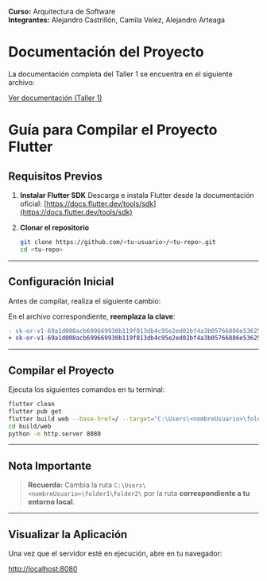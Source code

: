**Curso:** Arquitectura de Software  
**Integrantes:** Alejandro Castrillón, Camila Velez, Alejandro Arteaga

# Documentación del Proyecto

La documentación completa del Taller 1 se encuentra en el siguiente archivo:

[Ver documentación (Taller 1)](./Taller1.pdf)

# Guía para Compilar el Proyecto Flutter

## Requisitos Previos

1. **Instalar Flutter SDK**
   Descarga e instala Flutter desde la documentación oficial:
   [https://docs.flutter.dev/tools/sdk](https://docs.flutter.dev/tools/sdk)

2. **Clonar el repositorio**

   ```bash
   git clone https://github.com/<tu-usuario>/<tu-repo>.git
   cd <tu-repo>
   ```

---

## Configuración Inicial

Antes de compilar, realiza el siguiente cambio:

En el archivo correspondiente, **reemplaza la clave**:

```diff
- sk-or-v1-69a1d008acb699669930b119f813db4c95e2ed02bf4a3b05766886e536258a6_5
+ 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
```

---

## Compilar el Proyecto

Ejecuta los siguientes comandos en tu terminal:

```bash
flutter clean
flutter pub get
flutter build web --base-href=/ --target="C:\Users\<nombreUsuario>\folder1\folder2\Scanner_CV-main\lib\main.dart"
cd build/web
python -m http.server 8080
```

---

## Nota Importante

> **Recuerda:**
> Cambia la ruta
> `C:\Users\<nombreUsuario>\folder1\folder2\`
> por la ruta **correspondiente a tu entorno local**.

---

## Visualizar la Aplicación

Una vez que el servidor esté en ejecución, abre en tu navegador:

[http://localhost:8080](http://localhost:8080)

